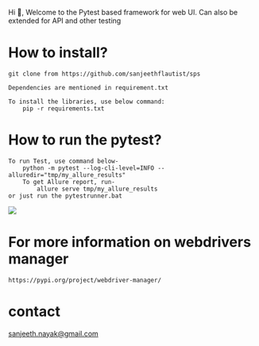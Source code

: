 
Hi 👋, Welcome to the Pytest based framework for web UI. Can also be extended for API and other testing


# How to install?
    git clone from https://github.com/sanjeethflautist/sps
    
    Dependencies are mentioned in requirement.txt
    
    To install the libraries, use below command:
        pip -r requirements.txt

# How to run the pytest?
    To run Test, use command below-
        python -m pytest --log-cli-level=INFO --alluredir="tmp/my_allure_results"
        To get Allure report, run-
            allure serve tmp/my_allure_results
    or just run the pytestrunner.bat


![](demo.gif)


# For more information on webdrivers manager
    https://pypi.org/project/webdriver-manager/

# contact
sanjeeth.nayak@gmail.com
